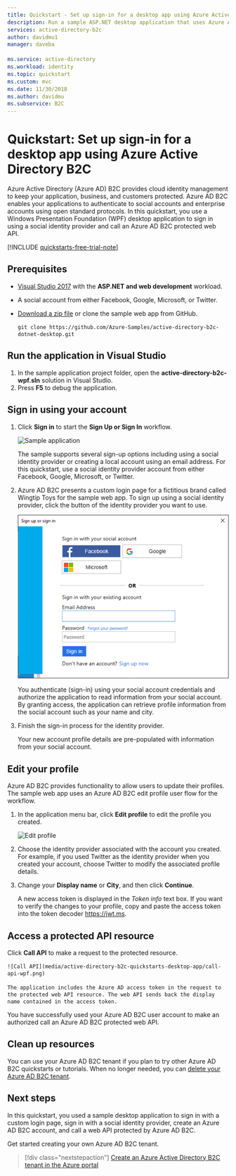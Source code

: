 ```yaml
---
title: Quickstart - Set up sign-in for a desktop app using Azure Active Directory B2C | Microsoft Docs
description: Run a sample ASP.NET desktop application that uses Azure Active Directory B2C to provide account sign-in.
services: active-directory-b2c
author: davidmu1
manager: daveba

ms.service: active-directory
ms.workload: identity
ms.topic: quickstart
ms.custom: mvc
ms.date: 11/30/2018
ms.author: davidmu
ms.subservice: B2C
---
```


# Quickstart: Set up sign-in for a desktop app using Azure Active Directory B2C 

Azure Active Directory (Azure AD) B2C provides cloud identity management to keep your application, business, and customers protected. Azure AD B2C enables your applications to authenticate to social accounts and enterprise accounts using open standard protocols. In this quickstart, you use a Windows Presentation Foundation (WPF) desktop application to sign in using a social identity provider and call an Azure AD B2C protected web API.

[!INCLUDE [quickstarts-free-trial-note](../../includes/quickstarts-free-trial-note.md)]

## Prerequisites

- [Visual Studio 2017](https://www.visualstudio.com/downloads/) with the **ASP.NET and web development** workload. 
- A social account from either Facebook, Google, Microsoft, or Twitter.
- [Download a zip file](https://github.com/Azure-Samples/active-directory-b2c-dotnet-desktop/archive/master.zip) or clone the sample web app from GitHub.

    ```
    git clone https://github.com/Azure-Samples/active-directory-b2c-dotnet-desktop.git
    ```

## Run the application in Visual Studio

1. In the sample application project folder, open the **active-directory-b2c-wpf.sln** solution in Visual Studio.
2. Press **F5** to debug the application.

## Sign in using your account

1. Click **Sign in** to start the **Sign Up or Sign In** workflow.

    ![Sample application](media/active-directory-b2c-quickstarts-desktop-app/wpf-sample-application.png)

    The sample supports several sign-up options including using a social identity provider or creating a local account using an email address. For this quickstart, use a social identity provider account from either Facebook, Google, Microsoft, or Twitter. 


2. Azure AD B2C presents a custom login page for a fictitious brand called Wingtip Toys for the sample web app. To sign up using a social identity provider, click the button of the identity provider you want to use. 

    ![Sign In or Sign Up provider](media/active-directory-b2c-quickstarts-desktop-app/sign-in-or-sign-up-wpf.png)

    You authenticate (sign-in) using your social account credentials and authorize the application to read information from your social account. By granting access, the application can retrieve profile information from the social account such as your name and city. 

2. Finish the sign-in process for the identity provider.

    Your new account profile details are pre-populated with information from your social account.

## Edit your profile

Azure AD B2C provides functionality to allow users to update their profiles. The sample web app uses an Azure AD B2C edit profile user flow for the workflow. 

1. In the application menu bar, click **Edit profile** to edit the profile you created.

    ![Edit profile](media/active-directory-b2c-quickstarts-desktop-app/edit-profile-wpf.png)

2. Choose the identity provider associated with the account you created. For example, if you used Twitter as the identity provider when you created your account, choose Twitter to modify the associated profile details.

3. Change your **Display name** or **City**, and then click **Continue**.

    A new access token is displayed in the *Token info* text box. If you want to verify the changes to your profile, copy and paste the access token into the token decoder https://jwt.ms.

## Access a protected API resource

Click **Call API** to make a request to the protected resource. 

    ![Call API](media/active-directory-b2c-quickstarts-desktop-app/call-api-wpf.png)

    The application includes the Azure AD access token in the request to the protected web API resource. The web API sends back the display name contained in the access token.

You have successfully used your Azure AD B2C user account to make an authorized call an Azure AD B2C protected web API.

## Clean up resources

You can use your Azure AD B2C tenant if you plan to try other Azure AD B2C quickstarts or tutorials. When no longer needed, you can [delete your Azure AD B2C tenant](active-directory-b2c-faqs.md#how-do-i-delete-my-azure-ad-b2c-tenant).

## Next steps

In this quickstart, you used a sample desktop application to sign in with a custom login page, sign in with a social identity provider, create an Azure AD B2C account, and call a web API protected by Azure AD B2C. 

Get started creating your own Azure AD B2C tenant. 

> [!div class="nextstepaction"]
> [Create an Azure Active Directory B2C tenant in the Azure portal](tutorial-create-tenant.md)
